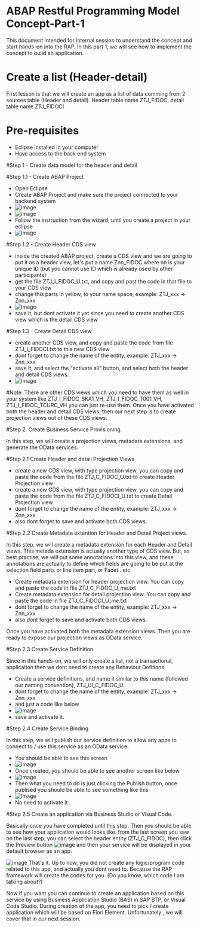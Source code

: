 # ABAP Restful Programming Model Concept-Part-1

This document intended for internal session to understand the concept and start hands-on into the RAP.
In this part 1, we will see how to implement the concept to build an application.

# Create a list (Header-detail)

First lesson is that we will create an app as a list of data comming from 2 sources table (Header and detail).
Header table name ZTJ_FIDOC, detail table name ZTJ_FIDOCI

# Pre-requisites

- Eclipse installed in your computer
- Have access to the back end system

#Step 1 - Create data model for the header and detail

#Step 1.1 - Create ABAP Project

  - Open Eclipse
  - Create ABAP Project and make sure the project connected to your backend system 
  - ![image](https://user-images.githubusercontent.com/39553318/190315283-8c2d53cd-4cd0-45e4-a317-2106d9a737cf.png)
  - ![image](https://user-images.githubusercontent.com/39553318/190315672-f463e078-cd99-41aa-aaf8-2d6e66127f25.png)
  - Follow the instruction from the wizard, until you create a project in your eclipse
  - ![image](https://user-images.githubusercontent.com/39553318/190315900-4da82a5a-8e49-4f3f-aee5-89db0a1f0fa4.png)

#Step 1.2 - Create Header CDS view

  - inside the created ABAP project, create a CDS view and we are going to put it as a header view, let's put a name Znn_FIDOC where nn is your unique ID (but you cannot use ID which is already used by other participants)
  - get the file ZTJ_I_FIDOC_U.txt, and copy and past the code in that file to your CDS view
  - change this parts in yellow, to your name space, example: ZTJ_xxx -> Znn_xxx
  - ![image](https://user-images.githubusercontent.com/39553318/190317063-e59b686c-10ad-43ed-b5fd-08d85f50f4a0.png)
  - save it, but dont activate it yet since you need to create another CDS view which is the detail CDS view

#Step 1.3 - Create Detail CDS view

  - create another CDS view, and copy and paste the code from file ZTJ_I_FIDOCI.txt to this new CDS view
  - dont forget to change the name of the entity, example: ZTJ_xxx -> Znn_xxx
  - save it, and select the "activate all" button, and select both the header and detail CDS views.
  - ![image](https://user-images.githubusercontent.com/39553318/190332570-189ef939-8bd4-4899-a74f-2b182ae3caa1.png)

#Note: There are other CDS views which you need to have them as well in your system like ZTJ_I_FIDOC_SKA1_VH, ZTJ_I_FIDOC_T001_VH, ZTJ_I_FIDOC_TCURC_VH you can just re-use them.
Once you have activated both the header and detail CDS views, then our next step is to create projection views out of these CDS views.

#Step 2. Create Business Service Provisioning.

In this step, we will create a projection views, metadata extensions, and generate the OData services.

#Step 2.1 Create Header and detail Projection Views

  - create a new CDS view, with type projection view, you can copy and paste the code from the file ZTJ_C_FIDOC_U.txt to create Header Projection view
  - create a new CDS view, with type projection view, you can copy and paste the code from the file ZTJ_C_FIDOCI_U.txt to create Detail Projection view
  - dont forget to change the name of the entity, example: ZTJ_xxx -> Znn_xxx
  - also dont forget to save and activate both CDS views.

#Step 2.2 Create Metadata extention for Header and Detail Project views.

In this step, we will create a metadata extension for each Header and Detail views. This metada extension is actually another type of CDS view. But, as best practise, we will put some annotations into this view, and these annotations are actually to define which fields are going to be put at the selection field parts or line item part, or Facet...etc.

  - Create metadata extension for header projection view. You can copy and paste the code in file ZTJ_C_FIDOC_U_me.txt
  - Create metadata extension for detail projection view. You can copy and paste the code in file ZTJ_C_FIDOCI_U_me.txt
  - dont forget to change the name of the entity, example: ZTJ_xxx -> Znn_xxx
  - also dont forget to save and activate both CDS views.

Once you have activated both the metadata extension views. Then you are ready to expose our projection views as OData service.

#Step 2.3 Create Service Definition

Since in this hands-on, we will only create a list, not a transactional, application then we dont need to create any Behaviour Defitions.

  - Create a service definitions, and name it similar to this name (followed our naming convention), ZTJ_UI_C_FIDOC_U.
  - dont forget to change the name of the entity, example: ZTJ_xxx -> Znn_xxx
  - and just a code like below
  - ![image](https://user-images.githubusercontent.com/39553318/190342312-74e59b0b-1054-4642-b57c-eff3a122c953.png)
  - save and activate it.

#Step 2.4 Create Service Binding

In this step, we will publish our service definition to allow any apps to connect to / use this service as an OData service.

  - You should be able to see this screen
  - ![image](https://user-images.githubusercontent.com/39553318/190343341-d3433d09-1ad9-4f52-929a-78c11d0e302d.png)
  - Once created, you should be able to see another screen like below
  - ![image](https://user-images.githubusercontent.com/39553318/190343616-c908db8f-e415-42f3-bf5e-98d496fbc301.png)
  - Then what you need to do is just clicking the Publish button, once publised you should be able to see something like this 
  - ![image](https://user-images.githubusercontent.com/39553318/190343787-b390a952-a8c1-4a30-af03-61c2035a8080.png)
  - No need to activate it
  
#Step 2.5 Create an application via Business Studio or Visual Code.

Basically once you have completed until this step. Then you should be able to see how your application would looks like.
from the last screen you saw on the last step, you can select the header entity (ZTJ_C_FIDOC), then click the Preview button
![image](https://user-images.githubusercontent.com/39553318/190344770-bff49963-abbd-45e1-829a-b28e9f85c907.png)
and then your service will be displayed in your default browser as an app.

![image](https://user-images.githubusercontent.com/39553318/190344978-4b38fbea-eeba-476d-85b2-ce52c17a91ad.png)
That's it.
Up to now, you did not create any logic/program code related to this app, and actually you dont need to. Because the RAP framework will create the codes for you. (Do you know, which code I am talking about?)

Now if you want you can continue to create an application based on this service by using Business Application Studio (BAS) in SAP BTP, or Visual Code Studio.
During creation of the app, you need to pick / create application which will be based on Fiori Element.
Unfortunately , we will cover that in our next session.
